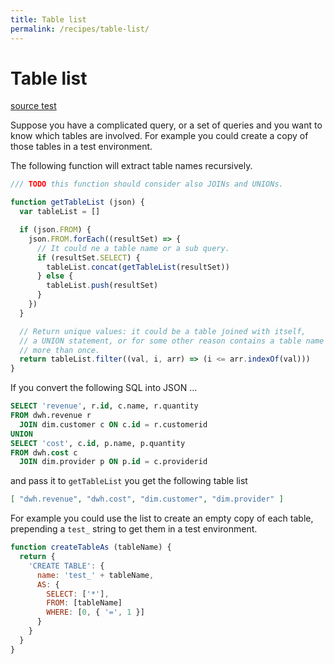 ```yaml
---
title: Table list
permalink: /recipes/table-list/
---
```


# Table list

[source test](https://github.com/fibo/SQL92-JSON/blob/master/test/recipes/table-list.js)

Suppose you have a complicated query, or a set of queries and you want to
know which tables are involved. For example you could create a copy of
those tables in a test environment.

The following function will extract table names recursively.

```javascript
/// TODO this function should consider also JOINs and UNIONs.

function getTableList (json) {
  var tableList = []

  if (json.FROM) {
    json.FROM.forEach((resultSet) => {
      // It could ne a table name or a sub query.
      if (resultSet.SELECT) {
        tableList.concat(getTableList(resultSet))
      } else {
        tableList.push(resultSet)
      }
    })
  }

  // Return unique values: it could be a table joined with itself,
  // a UNION statement, or for some other reason contains a table name
  // more than once.
  return tableList.filter((val, i, arr) => (i <= arr.indexOf(val)))
}
```

If you convert the following SQL into JSON ...

```sql
SELECT 'revenue', r.id, c.name, r.quantity
FROM dwh.revenue r
  JOIN dim.customer c ON c.id = r.customerid
UNION
SELECT 'cost', c.id, p.name, p.quantity
FROM dwh.cost c
  JOIN dim.provider p ON p.id = c.providerid
```

and pass it to `getTableList` you get the following table list

```json
[ "dwh.revenue", "dwh.cost", "dim.customer", "dim.provider" ]
```

For example you could use the list to create an empty copy of each table,
prepending a `test_` string to get them in a test environment.

```javascript
function createTableAs (tableName) {
  return {
    'CREATE TABLE': {
      name: 'test_' + tableName,
      AS: {
        SELECT: ['*'],
        FROM: [tableName]
        WHERE: [0, { '=', 1 }]
      }
    }
  }
}
```
